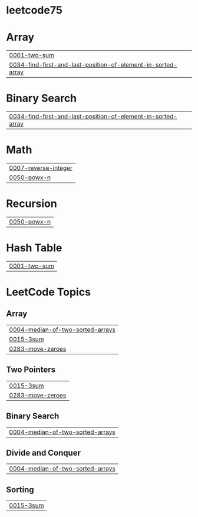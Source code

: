 # leetcode75


# Array
|  |
| ------- |
| [0001-two-sum](https://github.com/dkreddysai/leetcode75/tree/master/0001-two-sum) |
| [0034-find-first-and-last-position-of-element-in-sorted-array](https://github.com/dkreddysai/leetcode75/tree/master/0034-find-first-and-last-position-of-element-in-sorted-array) |
# Binary Search
|  |
| ------- |
| [0034-find-first-and-last-position-of-element-in-sorted-array](https://github.com/dkreddysai/leetcode75/tree/master/0034-find-first-and-last-position-of-element-in-sorted-array) |
# Math
|  |
| ------- |
| [0007-reverse-integer](https://github.com/dkreddysai/leetcode75/tree/master/0007-reverse-integer) |
| [0050-powx-n](https://github.com/dkreddysai/leetcode75/tree/master/0050-powx-n) |
# Recursion
|  |
| ------- |
| [0050-powx-n](https://github.com/dkreddysai/leetcode75/tree/master/0050-powx-n) |
# Hash Table
|  |
| ------- |
| [0001-two-sum](https://github.com/dkreddysai/leetcode75/tree/master/0001-two-sum) |
<!---LeetCode Topics Start-->
# LeetCode Topics
## Array
|  |
| ------- |
| [0004-median-of-two-sorted-arrays](https://github.com/dkreddysai/leetcode75/tree/master/0004-median-of-two-sorted-arrays) |
| [0015-3sum](https://github.com/dkreddysai/leetcode75/tree/master/0015-3sum) |
| [0283-move-zeroes](https://github.com/dkreddysai/leetcode75/tree/master/0283-move-zeroes) |
## Two Pointers
|  |
| ------- |
| [0015-3sum](https://github.com/dkreddysai/leetcode75/tree/master/0015-3sum) |
| [0283-move-zeroes](https://github.com/dkreddysai/leetcode75/tree/master/0283-move-zeroes) |
## Binary Search
|  |
| ------- |
| [0004-median-of-two-sorted-arrays](https://github.com/dkreddysai/leetcode75/tree/master/0004-median-of-two-sorted-arrays) |
## Divide and Conquer
|  |
| ------- |
| [0004-median-of-two-sorted-arrays](https://github.com/dkreddysai/leetcode75/tree/master/0004-median-of-two-sorted-arrays) |
## Sorting
|  |
| ------- |
| [0015-3sum](https://github.com/dkreddysai/leetcode75/tree/master/0015-3sum) |
<!---LeetCode Topics End-->